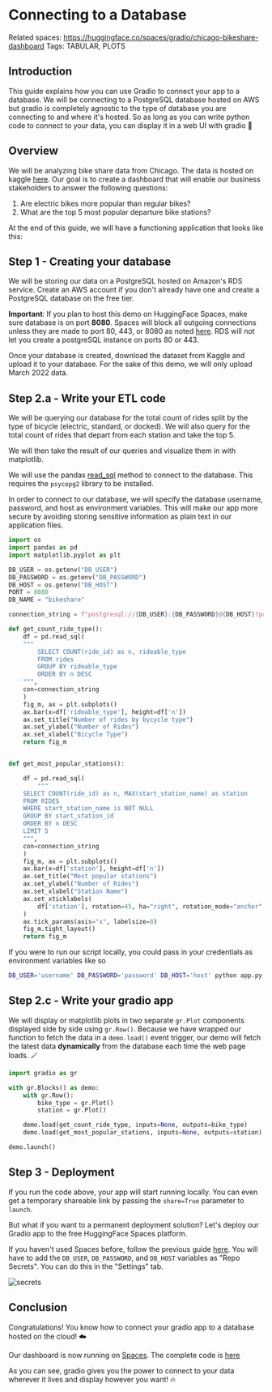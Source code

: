 # Connecting to a Database

Related spaces: https://huggingface.co/spaces/gradio/chicago-bikeshare-dashboard
Tags: TABULAR, PLOTS

## Introduction

This guide explains how you can use Gradio to connect your app to a database. We will be
connecting to a PostgreSQL database hosted on AWS but gradio is completely agnostic to the type of
database you are connecting to and where it's hosted. So as long as you can write python code to connect
to your data, you can display it in a web UI with gradio 💪

## Overview

We will be analyzing bike share data from Chicago. The data is hosted on kaggle [here](https://www.kaggle.com/datasets/evangower/cyclistic-bike-share?select=202203-divvy-tripdata.csv).
Our goal is to create a dashboard that will enable our business stakeholders to answer the following questions:

1. Are electric bikes more popular than regular bikes?
2. What are the top 5 most popular departure bike stations?

At the end of this guide, we will have a functioning application that looks like this:

<gradio-app space="gradio/chicago-bikeshare-dashboard"> </gradio-app>

## Step 1 - Creating your database

We will be storing our data on a PostgreSQL hosted on Amazon's RDS service. Create an AWS account if you don't already have one
and create a PostgreSQL database on the free tier.

**Important**: If you plan to host this demo on HuggingFace Spaces, make sure database is on port **8080**. Spaces will
block all outgoing connections unless they are made to port 80, 443, or 8080 as noted [here](https://huggingface.co/docs/hub/spaces-overview#networking).
RDS will not let you create a postgreSQL instance on ports 80 or 443.

Once your database is created, download the dataset from Kaggle and upload it to your database.
For the sake of this demo, we will only upload March 2022 data.

## Step 2.a - Write your ETL code

We will be querying our database for the total count of rides split by the type of bicycle (electric, standard, or docked).
We will also query for the total count of rides that depart from each station and take the top 5.

We will then take the result of our queries and visualize them in with matplotlib.

We will use the pandas [read_sql](https://pandas.pydata.org/docs/reference/api/pandas.read_sql.html)
method to connect to the database. This requires the `psycopg2` library to be installed.

In order to connect to our database, we will specify the database username, password, and host as environment variables.
This will make our app more secure by avoiding storing sensitive information as plain text in our application files.

```python
import os
import pandas as pd
import matplotlib.pyplot as plt

DB_USER = os.getenv("DB_USER")
DB_PASSWORD = os.getenv("DB_PASSWORD")
DB_HOST = os.getenv("DB_HOST")
PORT = 8080
DB_NAME = "bikeshare"

connection_string = f"postgresql://{DB_USER}:{DB_PASSWORD}@{DB_HOST}?port={PORT}&dbname={DB_NAME}"

def get_count_ride_type():
    df = pd.read_sql(
    """
        SELECT COUNT(ride_id) as n, rideable_type
        FROM rides
        GROUP BY rideable_type
        ORDER BY n DESC
    """,
    con=connection_string
    )
    fig_m, ax = plt.subplots()
    ax.bar(x=df['rideable_type'], height=df['n'])
    ax.set_title("Number of rides by bycycle type")
    ax.set_ylabel("Number of Rides")
    ax.set_xlabel("Bicycle Type")
    return fig_m


def get_most_popular_stations():

    df = pd.read_sql(
        """
    SELECT COUNT(ride_id) as n, MAX(start_station_name) as station
    FROM RIDES
    WHERE start_station_name is NOT NULL
    GROUP BY start_station_id
    ORDER BY n DESC
    LIMIT 5
    """,
    con=connection_string
    )
    fig_m, ax = plt.subplots()
    ax.bar(x=df['station'], height=df['n'])
    ax.set_title("Most popular stations")
    ax.set_ylabel("Number of Rides")
    ax.set_xlabel("Station Name")
    ax.set_xticklabels(
        df['station'], rotation=45, ha="right", rotation_mode="anchor"
    )
    ax.tick_params(axis="x", labelsize=8)
    fig_m.tight_layout()
    return fig_m
```

If you were to run our script locally, you could pass in your credentials as environment variables like so

```bash
DB_USER='username' DB_PASSWORD='password' DB_HOST='host' python app.py
```

## Step 2.c - Write your gradio app

We will display or matplotlib plots in two separate `gr.Plot` components displayed side by side using `gr.Row()`.
Because we have wrapped our function to fetch the data in a `demo.load()` event trigger,
our demo will fetch the latest data **dynamically** from the database each time the web page loads. 🪄

```python
import gradio as gr

with gr.Blocks() as demo:
    with gr.Row():
        bike_type = gr.Plot()
        station = gr.Plot()

    demo.load(get_count_ride_type, inputs=None, outputs=bike_type)
    demo.load(get_most_popular_stations, inputs=None, outputs=station)

demo.launch()
```

## Step 3 - Deployment

If you run the code above, your app will start running locally.
You can even get a temporary shareable link by passing the `share=True` parameter to `launch`.

But what if you want to a permanent deployment solution?
Let's deploy our Gradio app to the free HuggingFace Spaces platform.

If you haven't used Spaces before, follow the previous guide [here](/using_hugging_face_integrations).
You will have to add the `DB_USER`, `DB_PASSWORD`, and `DB_HOST` variables as "Repo Secrets". You can do this in the "Settings" tab.

![secrets](https://github.com/gradio-app/gradio/blob/main/guides/assets/secrets.png?raw=true)

## Conclusion

Congratulations! You know how to connect your gradio app to a database hosted on the cloud! ☁️

Our dashboard is now running on [Spaces](https://huggingface.co/spaces/gradio/chicago-bikeshare-dashboard).
The complete code is [here](https://huggingface.co/spaces/gradio/chicago-bikeshare-dashboard/blob/main/app.py)

As you can see, gradio gives you the power to connect to your data wherever it lives and display however you want! 🔥
